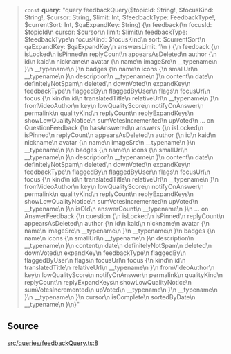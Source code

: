 > `const` **query**: "query feedbackQuery($topicId: String!, $focusKind: String!, $cursor: String, $limit: Int, $feedbackType: FeedbackType!, $currentSort: Int, $qaExpandKey: String) \{\n  feedback(\n    focusId: $topicId\n    cursor: $cursor\n    limit: $limit\n    feedbackType: $feedbackType\n    focusKind: $focusKind\n    sort: $currentSort\n    qaExpandKey: $qaExpandKey\n    answersLimit: 1\n  ) \{\n    feedback \{\n      isLocked\n      isPinned\n      replyCount\n      appearsAsDeleted\n      author \{\n        id\n        kaid\n        nickname\n        avatar \{\n          name\n          imageSrc\n          \_\_typename\n        \}\n        \_\_typename\n      \}\n      badges \{\n        name\n        icons \{\n          smallUrl\n          \_\_typename\n        \}\n        description\n        \_\_typename\n      \}\n      content\n      date\n      definitelyNotSpam\n      deleted\n      downVoted\n      expandKey\n      feedbackType\n      flaggedBy\n      flaggedByUser\n      flags\n      focusUrl\n      focus \{\n        kind\n        id\n        translatedTitle\n        relativeUrl\n        \_\_typename\n      \}\n      fromVideoAuthor\n      key\n      lowQualityScore\n      notifyOnAnswer\n      permalink\n      qualityKind\n      replyCount\n      replyExpandKeys\n      showLowQualityNotice\n      sumVotesIncremented\n      upVoted\n      ... on QuestionFeedback \{\n        hasAnswered\n        answers \{\n          isLocked\n          isPinned\n          replyCount\n          appearsAsDeleted\n          author \{\n            id\n            kaid\n            nickname\n            avatar \{\n              name\n              imageSrc\n              \_\_typename\n            \}\n            \_\_typename\n          \}\n          badges \{\n            name\n            icons \{\n              smallUrl\n              \_\_typename\n            \}\n            description\n            \_\_typename\n          \}\n          content\n          date\n          definitelyNotSpam\n          deleted\n          downVoted\n          expandKey\n          feedbackType\n          flaggedBy\n          flaggedByUser\n          flags\n          focusUrl\n          focus \{\n            kind\n            id\n            translatedTitle\n            relativeUrl\n            \_\_typename\n          \}\n          fromVideoAuthor\n          key\n          lowQualityScore\n          notifyOnAnswer\n          permalink\n          qualityKind\n          replyCount\n          replyExpandKeys\n          showLowQualityNotice\n          sumVotesIncremented\n          upVoted\n          \_\_typename\n        \}\n        isOld\n        answerCount\n        \_\_typename\n      \}\n      ... on AnswerFeedback \{\n        question \{\n          isLocked\n          isPinned\n          replyCount\n          appearsAsDeleted\n          author \{\n            id\n            kaid\n            nickname\n            avatar \{\n              name\n              imageSrc\n              \_\_typename\n            \}\n            \_\_typename\n          \}\n          badges \{\n            name\n            icons \{\n              smallUrl\n              \_\_typename\n            \}\n            description\n            \_\_typename\n          \}\n          content\n          date\n          definitelyNotSpam\n          deleted\n          downVoted\n          expandKey\n          feedbackType\n          flaggedBy\n          flaggedByUser\n          flags\n          focusUrl\n          focus \{\n            kind\n            id\n            translatedTitle\n            relativeUrl\n            \_\_typename\n          \}\n          fromVideoAuthor\n          key\n          lowQualityScore\n          notifyOnAnswer\n          permalink\n          qualityKind\n          replyCount\n          replyExpandKeys\n          showLowQualityNotice\n          sumVotesIncremented\n          upVoted\n          \_\_typename\n        \}\n        \_\_typename\n      \}\n      \_\_typename\n    \}\n    cursor\n    isComplete\n    sortedByDate\n    \_\_typename\n  \}\n\}"

## Source

[src/queries/feedbackQuery.ts:8](https://github.com/bhavjitChauhan/khan-api/blob/214cc6672777162cd3ec638a3ad3a22f7fe37e04/src/queries/feedbackQuery.ts#L8)
